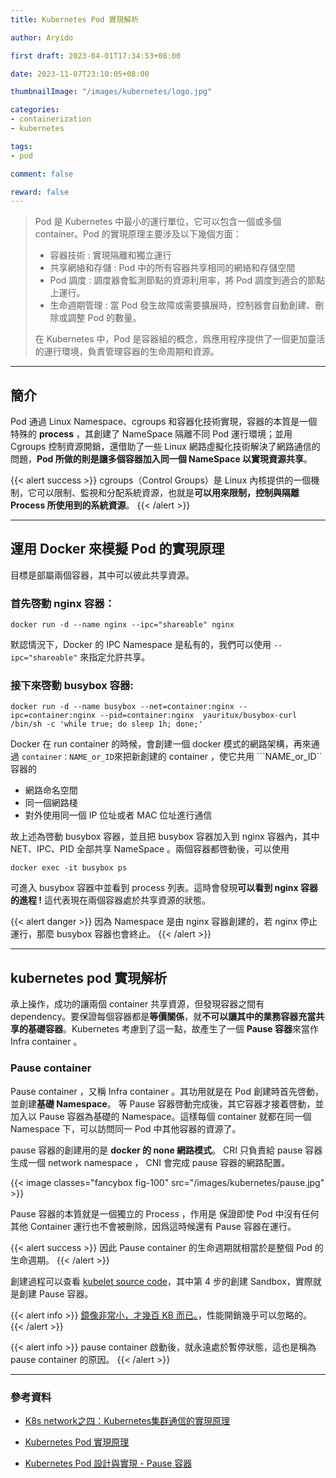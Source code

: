 ```yaml
---
title: Kubernetes Pod 實現解析

author: Aryido

first draft: 2023-04-01T17:34:53+08:00

date: 2023-11-07T23:10:05+08:00

thumbnailImage: "/images/kubernetes/logo.jpg"

categories:
- containerization
- kubernetes

tags:
- pod

comment: false

reward: false
---
```

<!--BODY-->
> Pod 是 Kubernetes 中最小的運行單位，它可以包含一個或多個 container。Pod 的實現原理主要涉及以下幾個方面：
> - 容器技術 : 實現隔離和獨立運行
> - 共享網絡和存儲 : Pod 中的所有容器共享相同的網絡和存儲空間
> - Pod 調度 : 調度器會監測節點的資源利用率，將 Pod 調度到適合的節點上運行。
> - 生命週期管理 : 當 Pod 發生故障或需要擴展時，控制器會自動創建、刪除或調整 Pod 的數量。
>
> 在 Kubernetes 中，Pod 是容器組的概念，爲應用程序提供了一個更加靈活的運行環境，負責管理容器的生命周期和資源。
<!--more-->
---

## 簡介
Pod 通過 Linux Namespace、cgroups 和容器化技術實現，容器的本質是一個特殊的 **process** ，其創建了 NameSpace 隔離不同 Pod 運行環境；並用 Cgroups 控制資源開銷，還借助了一些 Linux 網路虛擬化技術解決了網路通信的問題，**Pod 所做的則是讓多個容器加入同一個 NameSpace 以實現資源共享**。

{{< alert success >}}
cgroups（Control Groups）是 Linux 內核提供的一個機制，它可以限制、監視和分配系統資源，也就是**可以用來限制，控制與隔離 Process 所使用到的系統資源**。
{{< /alert >}}

---

## 運用 Docker 來模擬 Pod 的實現原理

目標是部屬兩個容器，其中可以彼此共享資源。

### 首先啓動 nginx 容器：
```shell
docker run -d --name nginx --ipc="shareable" nginx
```

默認情況下，Docker 的 IPC Namespace 是私有的，我們可以使用 ```--ipc="shareable"``` 來指定允許共享。

### 接下來啓動 busybox 容器:
```shell
docker run -d --name busybox --net=container:nginx --ipc=container:nginx --pid=container:nginx  yauritux/busybox-curl /bin/sh -c 'while true; do sleep 1h; done;'
```
Docker 在 run container 的時候，會創建一個 docker 模式的網路架構，再來通過 ```container：NAME_or_ID```來把新創建的 container ，使它共用 ```NAME_or_ID`` 容器的
- 網路命名空間
- 同一個網路棧
- 對外使用同一個 IP 位址或者 MAC 位址進行通信

故上述為啓動 busybox 容器，並且把 busybox 容器加入到 nginx 容器內，其中 NET、IPC、PID 全部共享 NameSpace 。兩個容器都啓動後，可以使用
```shell
docker exec -it busybox ps
```
可進入 busybox 容器中並看到 process 列表。這時會發現**可以看到 nginx 容器的進程 !** 這代表現在兩個容器處於共享資源的狀態。

{{< alert danger >}}
因為 Namespace 是由 nginx 容器創建的，若 nginx 停止運行，那麼 busybox 容器也會終止。
{{< /alert >}}

---
## kubernetes pod 實現解析
承上操作，成功的讓兩個 container 共享資源，但發現容器之間有 dependency。要保證每個容器都是**等價關係**，就**不可以讓其中的業務容器充當共享的基礎容器**。Kubernetes 考慮到了這一點，故產生了一個 **Pause 容器**來當作 Infra container 。

### Pause container
Pause container ，又稱 Infra container 。其功用就是在 Pod 創建時首先啓動，並創建**基礎 Namespace**。 等 Pause 容器啓動完成後，其它容器才接着啓動，並加入以 Pause 容器為基礎的 Namespace。這樣每個 container 就都在同一個 Namespace 下，可以訪問同一 Pod 中其他容器的資源了。

pause 容器的創建用的是 **docker 的 none 網路模式**。 CRI 只負責給 pause 容器生成一個 network namespace ， CNI 會完成 pause 容器的網路配置。

{{< image classes="fancybox fig-100" src="/images/kubernetes/pause.jpg" >}}

Pause 容器的本質就是一個獨立的 Process ，作用是 保證即使 Pod 中沒有任何其他 Container 運行也不會被刪除，因爲這時候還有 Pause 容器在運行。

{{< alert success >}}
因此 Pause container 的生命週期就相當於是整個 Pod 的生命週期。
{{< /alert >}}

創建過程可以查看 [kubelet source code](https://github.com/kubernetes/kubernetes/blob/v1.26.1/pkg/kubelet/kuberuntime/kuberuntime_manager.go)，其中第 4 步的創建 Sandbox，實際就是創建 Pause 容器。

{{< alert info >}}
[鏡像非常小，才幾百 KB 而已。](https://console.cloud.google.com/gcr/images/google-containers/GLOBAL/pause-amd64)，性能開銷幾乎可以忽略的。
{{< /alert >}}

{{< alert info >}}
pause container 啟動後，就永遠處於暫停狀態，這也是稱為 pause container 的原因。
{{< /alert >}}

---
### 參考資料
- [K8s network之四：Kubernetes集群通信的實現原理](https://marcuseddie.github.io/2021/K8s-Network-Architecture-section-four.html)


- [Kubernetes Pod 實現原理](https://www.readfog.com/a/1697874061307252736)

- [Kubernetes Pod 設計與實現 - Pause 容器](https://www.readfog.com/a/1716907231840145408)
